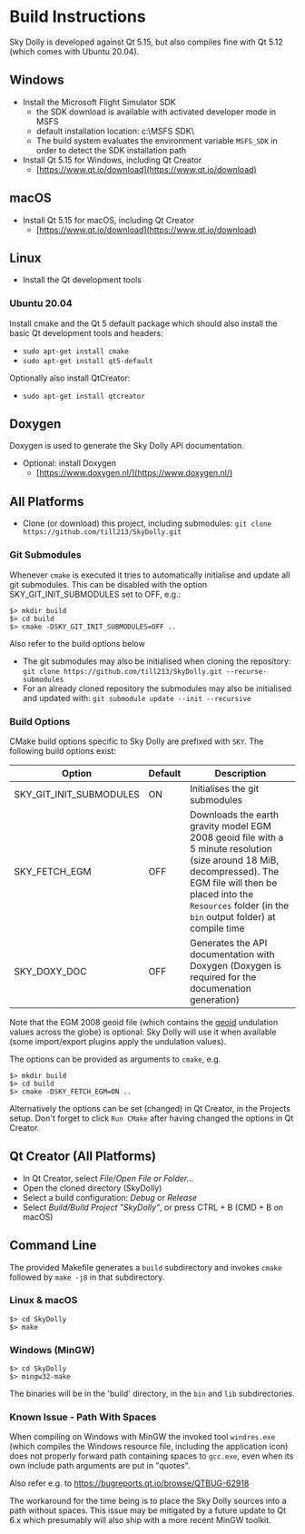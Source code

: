# Build Instructions
Sky Dolly is developed against Qt 5.15, but also compiles fine with Qt 5.12 (which comes with Ubuntu 20.04).

## Windows
- Install the Microsoft Flight Simulator SDK
  * the SDK download is available with activated developer mode in MSFS
  * default installation location: c:\MSFS SDK\
  * The build system evaluates the environment variable `MSFS_SDK` in order to detect the SDK installation path
- Install Qt 5.15 for Windows, including Qt Creator
  * [https://www.qt.io/download](https://www.qt.io/download)

## macOS
- Install Qt 5.15 for macOS, including Qt Creator
  * [https://www.qt.io/download](https://www.qt.io/download)

## Linux

- Install the Qt development tools

### Ubuntu 20.04
Install cmake and the Qt 5 default package which should also install the basic Qt development tools and headers:

- `sudo apt-get install cmake`
- `sudo apt-get install qt5-default`

Optionally also install QtCreator:

- `sudo apt-get install qtcreator`

## Doxygen
Doxygen is used to generate the Sky Dolly API documentation.

- Optional: install Doxygen
  *  [https://www.doxygen.nl/](https://www.doxygen.nl/)

## All Platforms
- Clone (or download) this project, including submodules: `git clone https://github.com/till213/SkyDolly.git`

### Git Submodules
Whenever `cmake` is executed it tries to automatically initialise and update all git submodules. This can be disabled with the option SKY_GIT_INIT_SUBMODULES set to OFF, e.g.:

```
$> mkdir build
$> cd build
$> cmake -DSKY_GIT_INIT_SUBMODULES=OFF ..
```

Also refer to the build options below

- The git submodules may also be initialised when cloning the repository: `git clone https://github.com/till213/SkyDolly.git --recurse-submodules`
- For an already cloned repository the submodules may also be initialised and updated with: `git submodule update --init --recursive`

### Build Options
CMake build options specific to Sky Dolly are prefixed with `SKY`. The following build options exist:

Option                  | Default | Description
----                    | -----   | ----
SKY_GIT_INIT_SUBMODULES | ON      | Initialises the git submodules
SKY_FETCH_EGM           | OFF     | Downloads the earth gravity model EGM 2008 geoid file with a 5 minute resolution (size around 18 MiB, decompressed). The EGM file will then be placed into the `Resources` folder (in the `bin` output folder) at compile time
SKY_DOXY_DOC            | OFF     | Generates the API documentation with Doxygen (Doxygen is required for the documenation generation)

Note that the EGM 2008 geoid file (which contains the [geoid](https://en.wikipedia.org/wiki/Geoid) undulation values across the globe) is optional: Sky Dolly will use it when available (some import/export plugins apply the undulation values).

The options can be provided as arguments to `cmake`, e.g.

```
$> mkdir build
$> cd build
$> cmake -DSKY_FETCH_EGM=ON ..
```

Alternatively the options can be set (changed) in Qt Creator, in the Projects setup. Don't forget to click `Run CMake` after having changed the options in Qt Creator.

## Qt Creator (All Platforms)
- In Qt Creator, select *File/Open File or Folder...*
- Open the cloned directory (SkyDolly)
- Select a build configuration: *Debug* or *Release*
- Select *Build/Build Project "SkyDolly"*, or press CTRL + B (CMD + B on macOS)

## Command Line
The provided Makefile generates a `build` subdirectory and invokes `cmake` followed by `make -j8` in that subdirectory.

### Linux & macOS
```
$> cd SkyDolly
$> make
```

### Windows (MinGW)
```
$> cd SkyDolly
$> mingw32-make
```

The binaries will be in the 'build' directory, in the `bin` and `lib` subdirectories.

### Known Issue - Path With Spaces
When compiling on Windows with MinGW the invoked tool `windres.exe` (which compiles the Windows resource file, including the application icon) does not properly forward path containing spaces to `gcc.exe`, even when its own include path arguments are put in "quotes".

Also refer e.g. to https://bugreports.qt.io/browse/QTBUG-62918

The workaround for the time being is to place the Sky Dolly sources into a path without spaces. This issue may be mitigated by a future update to Qt 6.x which presumably will also ship with a more recent MinGW toolkit.
